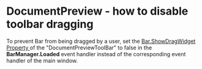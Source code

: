 # DocumentPreview - how to disable toolbar dragging


<p>To prevent Bar from being dragged by a user, set the <a href="http://documentation.devexpress.com/#WPF/DevExpressXpfBarsBar_ShowDragWidgettopic">Bar.ShowDragWidget Property </a> of the "DocumentPreviewToolBar" to false in the <strong>BarManager.Loaded</strong> event handler instead of the corresponding event handler of the main window.</p>

<br/>



